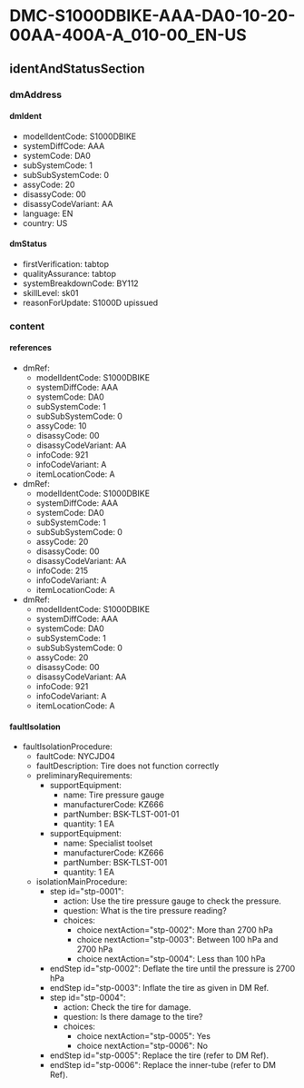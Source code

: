 # DMC-S1000DBIKE-AAA-DA0-10-20-00AA-400A-A_010-00_EN-US

## identAndStatusSection

### dmAddress

#### dmIdent

*   modelIdentCode: S1000DBIKE
*   systemDiffCode: AAA
*   systemCode: DA0
*   subSystemCode: 1
*   subSubSystemCode: 0
*   assyCode: 20
*   disassyCode: 00
*   disassyCodeVariant: AA
*   language: EN
*   country: US

#### dmStatus

*   firstVerification: tabtop
*   qualityAssurance: tabtop
*   systemBreakdownCode: BY112
*   skillLevel: sk01
*   reasonForUpdate: S1000D upissued

### content

#### references

*   dmRef:
    *   modelIdentCode: S1000DBIKE
    *   systemDiffCode: AAA
    *   systemCode: DA0
    *   subSystemCode: 1
    *   subSubSystemCode: 0
    *   assyCode: 10
    *   disassyCode: 00
    *   disassyCodeVariant: AA
    *   infoCode: 921
    *   infoCodeVariant: A
    *   itemLocationCode: A
*   dmRef:
    *   modelIdentCode: S1000DBIKE
    *   systemDiffCode: AAA
    *   systemCode: DA0
    *   subSystemCode: 1
    *   subSubSystemCode: 0
    *   assyCode: 20
    *   disassyCode: 00
    *   disassyCodeVariant: AA
    *   infoCode: 215
    *   infoCodeVariant: A
    *   itemLocationCode: A
*   dmRef:
    *   modelIdentCode: S1000DBIKE
    *   systemDiffCode: AAA
    *   systemCode: DA0
    *   subSystemCode: 1
    *   subSubSystemCode: 0
    *   assyCode: 20
    *   disassyCode: 00
    *   disassyCodeVariant: AA
    *   infoCode: 921
    *   infoCodeVariant: A
    *   itemLocationCode: A

#### faultIsolation

*   faultIsolationProcedure:
    *   faultCode: NYCJD04
    *   faultDescription: Tire does not function correctly
    *   preliminaryRequirements:
        *   supportEquipment:
            *   name: Tire pressure gauge
            *   manufacturerCode: KZ666
            *   partNumber: BSK-TLST-001-01
            *   quantity: 1 EA
        *   supportEquipment:
            *   name: Specialist toolset
            *   manufacturerCode: KZ666
            *   partNumber: BSK-TLST-001
            *   quantity: 1 EA
    *   isolationMainProcedure:
        *   step id="stp-0001":
            *   action: Use the tire pressure gauge to check the pressure.
            *   question: What is the tire pressure reading?
            *   choices:
                *   choice nextAction="stp-0002": More than 2700 hPa
                *   choice nextAction="stp-0003": Between 100 hPa and 2700 hPa
                *   choice nextAction="stp-0004": Less than 100 hPa
        *   endStep id="stp-0002": Deflate the tire until the pressure is 2700 hPa
        *   endStep id="stp-0003": Inflate the tire as given in DM Ref.
        *   step id="stp-0004":
            *   action: Check the tire for damage.
            *   question: Is there damage to the tire?
            *   choices:
                *   choice nextAction="stp-0005": Yes
                *   choice nextAction="stp-0006": No
        *   endStep id="stp-0005": Replace the tire (refer to DM Ref).
        *   endStep id="stp-0006": Replace the inner-tube (refer to DM Ref).